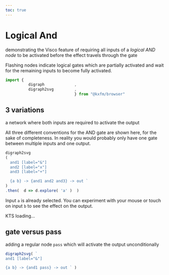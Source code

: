 ```yaml
---
toc: true
---
```

# Logical And

demonstrating the Visco feature of requiring all inputs of a *logical AND node* to be activated before the effect travels through the gate

Flashing nodes indicate logical gates which are partially activated and wait for the remaining inputs to become fully activated.

```js
import { 
          digraph             ,
          digraph2svg         ,
                              } from "@kxfm/browser"
```

## 3 variations

a network where both inputs are required to activate the output

All three different conventions for the AND gate are shown here, for the sake of completeness. In reality you would probably only have one gate between multiple inputs and one output.

<div class="card">

```js echo
digraph2svg
( `
  and1 [label="&"]
  and2 [label="∧"]
  and3 [label="+"]

  {a b} -> {and1 and2 and3} -> out `
)
.then(  d => d.explore( 'a' )  )
```

Input ```a``` is already selected. You can experiment with your mouse or touch on input ```b``` to see the effect on the output.

</div>

<div id="ktsConsole">KTS loading...</div>

<div class="card">

## gate versus pass

adding a regular node ```pass``` which will activate the output unconditionally

```js echo
digraph2svg( `
and1 [label="&"]

{a b} -> {and1 pass} -> out ` )
```
</div>
